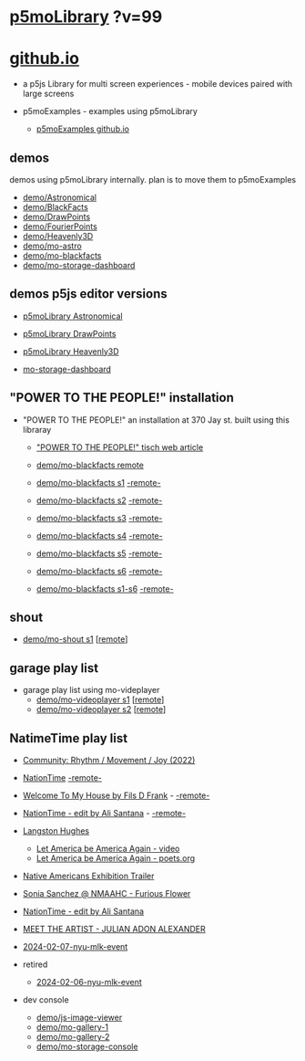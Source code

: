# [p5moLibrary](https://github.com/molab-itp/p5moLibrary) ?v=99

# [github.io](https://molab-itp.github.io/p5moLibrary/src?v=99)

- a p5js Library for multi screen experiences - mobile devices paired with large screens

- p5moExamples - examples using p5moLibrary

  - [ p5moExamples github.io ](https://molab-itp.github.io/p5moExamples)

## demos

demos using p5moLibrary internally. plan is to move them to p5moExamples

- [demo/Astronomical](demo/Astronomical?v=99)
- [demo/BlackFacts](demo/BlackFacts?v=99)
- [demo/DrawPoints](demo/DrawPoints?v=99)
- [demo/FourierPoints](demo/FourierPoints?v=99)
- [demo/Heavenly3D](demo/Heavenly3D?v=99)
- [demo/mo-astro](demo/mo-astro?v=99)
- [demo/mo-blackfacts](demo/mo-blackfacts?v=99)
- [demo/mo-storage-dashboard](demo/mo-storage-dashboard?v=99)

## demos p5js editor versions

- [p5moLibrary Astronomical](https://editor.p5js.org/jht9629-nyu/sketches/iIIAb8KIDr)

- [p5moLibrary DrawPoints](https://editor.p5js.org/jht9629-nyu/sketches/TQyVoswjQ)

- [p5moLibrary Heavenly3D](https://editor.p5js.org/jht9629-nyu/sketches/6VM5IMP4m)

- [mo-storage-dashboard](https://editor.p5js.org/jht9629-nyu/sketches/Osz28nOS9)

## "POWER TO THE PEOPLE!" installation

- "POWER TO THE PEOPLE!" an installation at 370 Jay st. built using this libraray

  - ["POWER TO THE PEOPLE!" tisch web article](https://tisch.nyu.edu/itp/news/spring-2024/community-facing-interactive-installations-on-the-ground-floor-o)

  - [demo/mo-blackfacts remote](demo/mo-blackfacts?v=99)
  - [demo/mo-blackfacts s1](demo/mo-blackfacts?v=99&group=s1&qrcode=mo-blackfacts-qrcode-1.png) [-remote-](demo/mo-blackfacts?v=99&group=s1)
  - [demo/mo-blackfacts s2](demo/mo-blackfacts?v=99&group=s2&qrcode=mo-blackfacts-qrcode-2.png) [-remote-](demo/mo-blackfacts?v=99&group=s2)
  - [demo/mo-blackfacts s3](demo/mo-blackfacts?v=99&group=s3&qrcode=mo-blackfacts-qrcode-3.png) [-remote-](demo/mo-blackfacts?v=99&group=s3)
  - [demo/mo-blackfacts s4](demo/mo-blackfacts?v=99&group=s4&qrcode=mo-blackfacts-qrcode-4.png) [-remote-](demo/mo-blackfacts?v=99&group=s4)
  - [demo/mo-blackfacts s5](demo/mo-blackfacts?v=99&group=s5&qrcode=mo-blackfacts-qrcode-5.png) [-remote-](demo/mo-blackfacts?v=99&group=s5)
  - [demo/mo-blackfacts s6](demo/mo-blackfacts?v=99&group=s6&qrcode=mo-blackfacts-qrcode-6.png) [-remote-](demo/mo-blackfacts?v=99&group=s6)
  - [demo/mo-blackfacts s1-s6](demo/mo-blackfacts?v=99&group=s1,s2,s3,s4,s5,s6&qrcode=mo-blackfacts-qrcode-1-6.png) [-remote-](demo/mo-blackfacts?v=99&group=s1,s2,s3,s4,s5,s6)

## shout

- [demo/mo-shout s1](demo/mo-shout?v=99&group=s1&qrcode=mo-shout-qrcode-1.png) [[remote](qrcode/mo-shout.html?v=99&group=s1)]
<!-- https://molab-itp.github.io/p5moLibrary/src/qrcode/mo-shout.html?group=s1 -->

## garage play list

- garage play list using mo-videplayer
  - [demo/mo-videoplayer s1](demo/mo-videoplayer?v=99&group=s1&qrcode=mo-videoplayer-qrcode-1.png)
    [[remote](qrcode/mo-videoplayer.html?v=99&group=s1)]
  - [demo/mo-videoplayer s2](demo/mo-videoplayer?v=99&group=s2&qrcode=mo-videoplayer-qrcode-2.png)
    [[remote](qrcode/mo-videoplayer.html?v=99&group=s2)]

## NatimeTime play list

- [Community: Rhythm / Movement / Joy (2022)](demo/mo-videoplayer/index.html?playlist=8HfVf69nUX0)

- [NationTime](demo/mo-videoplayer/index.html?qrcode=NationTime.png) [-remote-](demo/mo-videoplayer/index.html)

- [Welcome To My House by Fils D Frank](demo/mo-videoplayer/?playlist=kinLtCLHYvo&title=Welcome%20To%20My%20House%20by%20Fils%20D%20Frank&qrcode=NationTime.png) - [-remote-](demo/mo-videoplayer/?playlist=kinLtCLHYvo&title=Welcome%20To%20My%20House%20by%20Fils%20D%20Frank)

- [NationTime - edit by Ali Santana](demo/mo-videoplayer/?playlist=-UtKxghWlvY&title=NationTime%20-%20ELUCID%20-%20BETAMAX&qrcode=NationTime.png) - [-remote-](demo/mo-videoplayer/?playlist=-UtKxghWlvY&title=NationTime%20-%20ELUCID%20-%20BETAMAX)

- [Langston Hughes ](demo/BlackFacts?playlist=XzI3huqpCi4)

  - [Let America be America Again - video](demo/mo-blackfacts?playlist=CFNM8GB_Yp0&title=%E2%98%85)
  - [Let America be America Again - poets.org](https://poets.org/poem/let-america-be-america-again)

- [Native Americans Exhibition Trailer](demo/BlackFacts?playlist=hpjNGTYvpxw)

- [Sonia Sanchez @ NMAAHC - Furious Flower](demo/mo-blackfacts?playlist=FNLp8e-cfgk&title=Sonia%20Sanchez)

- [NationTime - edit by Ali Santana](demo/mo-videoplayer?playlist=-UtKxghWlvY&title=NationTime%20-%20ELUCID%20-%20BETAMAX&qrcode=NationTime.png)

- [MEET THE ARTIST - JULIAN ADON ALEXANDER](demo/mo-blackfacts?playlist=wk0La_2igws&title=MEET%20THE%20ARTIST%20-%20JULIAN%20ADON%20ALEXANDE%20-%20What%20it%20is&qrcode=JULIAN.png)

- [2024-02-07-nyu-mlk-event](demo/mo-blackfacts?playlist=lG758MniLYg&qrcode=annoucement-01.png&title=2024-02-07-nyu-mlk-event)

- retired

  - [2024-02-06-nyu-mlk-event](demo/mo-blackfacts?playlist=zbRz5xTaLYI&qrcode=annoucement-01.png&title=2024-02-06-nyu-mlk-event)
  <!-- - [Weapons of White Destruction - TJ](demo/mo-blackfacts?playlist=ob8YQPGJiHY&title=Weapons%20of%20White%20Destruction%20-%20TJ&&qrcode=TJ.png) -->

- dev console

  - [demo/js-image-viewer](demo/js-image-viewer?v=99)
  - [demo/mo-gallery-1](demo/mo-gallery-1?v=99)
  - [demo/mo-gallery-2](demo/mo-gallery-2?v=99)
  - [demo/mo-storage-console](demo/mo-storage-console?v=99)

<!--

- retired
  - [demo/mo-astro-host-0](demo/mo-astro-host-0?v=99)
  - [demo/mo-astro-host-1](demo/mo-astro-host-1?v=99)
  - [demo/mo-astro-remote-0](demo/mo-astro-remote-0?v=99)
  - [demo/mo-astro-remote-1](demo/mo-astro-remote-1?v=99)

  - [demo/mo-blackfacts-host](demo/mo-blackfacts-host?v=99)
  - [demo/mo-blackfacts-remote](demo/mo-blackfacts-remote?v=99)

# https://www.youtube.com/watch?v=hpjNGTYvpxw
# The Land Carries Our Ancestors: Contemporary Art by Native Americans Exhibition Trailer

 -->
